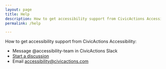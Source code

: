 ```yaml
---
layout: page
title: Help
description: How to get accessibility support from CivicActions Accessibility.
permalink: /help

---
```


How to get accessibility support from CivicActions Accessibility:

* Message @accessibility-team in CivicActions Slack
* [Start a discussion](https://github.com/CivicActions/accessibility/discussions)
* Email <accessibility@civicactions.com>
